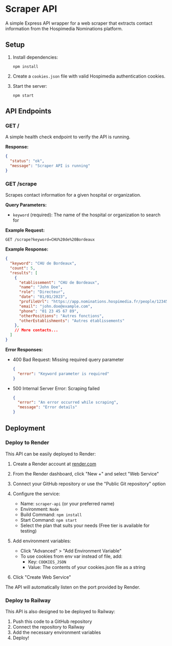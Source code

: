 # Scraper API

A simple Express API wrapper for a web scraper that extracts contact information from the Hospimedia Nominations platform.

## Setup

1. Install dependencies:
   ```
   npm install
   ```

2. Create a `cookies.json` file with valid Hospimedia authentication cookies.

3. Start the server:
   ```
   npm start
   ```

## API Endpoints

### GET /

A simple health check endpoint to verify the API is running.

**Response:**
```json
{
  "status": "ok",
  "message": "Scraper API is running"
}
```

### GET /scrape

Scrapes contact information for a given hospital or organization.

**Query Parameters:**
- `keyword` (required): The name of the hospital or organization to search for

**Example Request:**
```
GET /scrape?keyword=CHU%20de%20Bordeaux
```

**Example Response:**
```json
{
  "keyword": "CHU de Bordeaux",
  "count": 5,
  "results": [
    {
      "etablissement": "CHU de Bordeaux",
      "name": "John Doe",
      "role": "Directeur",
      "date": "01/01/2023",
      "profileUrl": "https://app.nominations.hospimedia.fr/people/12345",
      "email": "john.doe@example.com",
      "phone": "01 23 45 67 89",
      "otherPositions": "Autres fonctions",
      "otherEstablishments": "Autres établissements"
    },
    // More contacts...
  ]
}
```

**Error Responses:**

- 400 Bad Request: Missing required query parameter
  ```json
  {
    "error": "Keyword parameter is required"
  }
  ```

- 500 Internal Server Error: Scraping failed
  ```json
  {
    "error": "An error occurred while scraping",
    "message": "Error details"
  }
  ```

## Deployment

### Deploy to Render

This API can be easily deployed to Render:

1. Create a Render account at [render.com](https://render.com)

2. From the Render dashboard, click "New +" and select "Web Service"

3. Connect your GitHub repository or use the "Public Git repository" option 

4. Configure the service:
   - Name: `scraper-api` (or your preferred name)
   - Environment: `Node`
   - Build Command: `npm install`
   - Start Command: `npm start`
   - Select the plan that suits your needs (Free tier is available for testing)

5. Add environment variables:
   - Click "Advanced" > "Add Environment Variable"
   - To use cookies from env var instead of file, add:
     - Key: `COOKIES_JSON`
     - Value: The contents of your cookies.json file as a string

6. Click "Create Web Service"

The API will automatically listen on the port provided by Render.

### Deploy to Railway

This API is also designed to be deployed to Railway:

1. Push this code to a GitHub repository
2. Connect the repository to Railway
3. Add the necessary environment variables
4. Deploy!

